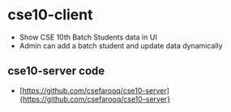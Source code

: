 # cse10-client
* Show CSE 10th Batch Students data in UI
* Admin can add a batch student and update data dynamically
## cse10-server code
* [https://github.com/csefarooq/cse10-server]{https://github.com/csefarooq/cse10-server}